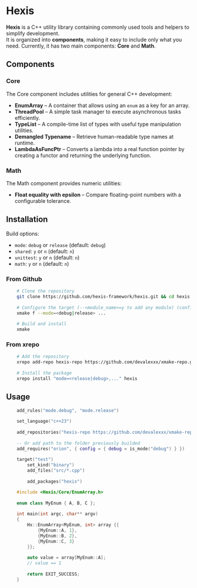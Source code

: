 # Hexis

**Hexis** is a C++ utility library containing commonly used tools and helpers to simplify development.  
It is organized into **components**, making it easy to include only what you need. Currently, it has two main components: **Core** and **Math**.

## Components

### Core
The Core component includes utilities for general C++ development:

- **EnumArray** – A container that allows using an `enum` as a key for an array.
- **ThreadPool** – A simple task manager to execute asynchronous tasks efficiently.
- **TypeList** – A compile-time list of types with useful type manipulation utilities.
- **Demangled Typename** – Retrieve human-readable type names at runtime.
- **LambdaAsFuncPtr** – Converts a lambda into a real function pointer by creating a functor and returning the underlying function.

### Math
The Math component provides numeric utilities:

- **Float equality with epsilon** – Compare floating-point numbers with a configurable tolerance.

## Installation

Build options:
- `mode`: `debug` or `release` (default: `debug`)
- `shared`: `y` or `n` (default: `n`)
- `unittest`: `y` or `n` (default: `n`)
- `math`: `y` or `n` (default: `n`)

### From Github

```bash
    # Clone the repository
    git clone https://github.com/hexis-framework/hexis.git && cd hexis
    
    # Configure the target (--<module_name>=y to add any module) (configuration are optional)
    xmake f --mode=<debug|release> ...
    
    # Build and install
    xmake
```

### From xrepo

```bash
    # Add the repository
    xrepo add-repo hexis-repo https://github.com/devalexxx/xmake-repo.git main
    
    # Install the package
    xrepo install "mode=<release|debug>,..." hexis
```

## Usage

````lua
    add_rules("mode.debug", "mode.release")
    
    set_language("c++23")
    
    add_repositories("hexis-repo https://github.com/devalexxx/xmake-repo.git")
    
    -- Or add path to the folder previously builded
    add_requires("orion", { config = { debug = is_mode("debug") } })
    
    target("test")
        set_kind("binary")
        add_files("src/*.cpp")
    
        add_packages("hexis")
````

```c++
    #include <Hexis/Core/EnumArray.h>
    
    enum class MyEnum { A, B, C };
    
    int main(int argc, char** argv) 
    {
        Hx::EnumArray<MyEnum, int> array {{
            {MyEnum::A, 1},
            {MyEnum::B, 2},
            {MyEnum::C, 3}
        }};
        
        auto value = array[MyEnum::A];
        // value == 1
        
        return EXIT_SUCCESS;
    }    
```
